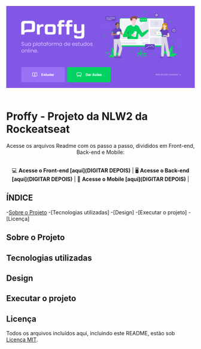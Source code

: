 <p align="center">
  <img src="./readme/Home.png">
  <br><br>
</p>

<h1>Proffy - Projeto da NLW2 da Rockeatseat</h1>
<div align="center">
  Acesse os arquivos Readme com os passo a passo, divididos em Front-end, Back-end e Mobile: <br><br>

💻 **Acesse o Front-end [aqui](DIGITAR DEPOIS)** | 
🖥 **Acesse o Back-end [aqui](DIGITAR DEPOIS)** | 
📱 **Acesse o Mobile [aqui](DIGITAR DEPOIS)** |
</div>

## ÍNDICE

-[Sobre o Projeto](#-sobre-o-projeto)
-[Tecnologias utilizadas]
-[Design]
-[Executar o projeto]
-[Licença]

## Sobre o Projeto

## Tecnologias utilizadas

## Design

## Executar o projeto

## Licença
Todos os arquivos incluídos aqui, incluindo este README, estão sob [Licença MIT](./LICENSE).<br>
